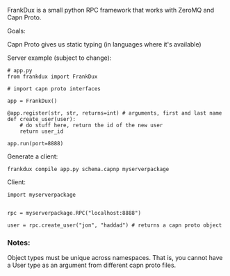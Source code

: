 FrankDux is a small python RPC framework that works with ZeroMQ and Capn Proto.  

Goals:

Capn Proto gives us static typing (in languages where it's available)

Server example (subject to change):

```
# app.py
from frankdux import FrankDux

# import capn proto interfaces

app = FrankDux()

@app.register(str, str, returns=int) # arguments, first and last name
def create_user(user):
    # do stuff here, return the id of the new user
    return user_id

app.run(port=8888)
```

Generate a client:

`frankdux compile app.py schema.capnp myserverpackage`

Client:

```
import myserverpackage


rpc = myserverpackage.RPC("localhost:8888")

user = rpc.create_user("jon", "haddad") # returns a capn proto object
```

### Notes:

Object types must be unique across namespaces.  That is, you cannot have a User type as an argument from different capn proto files.
